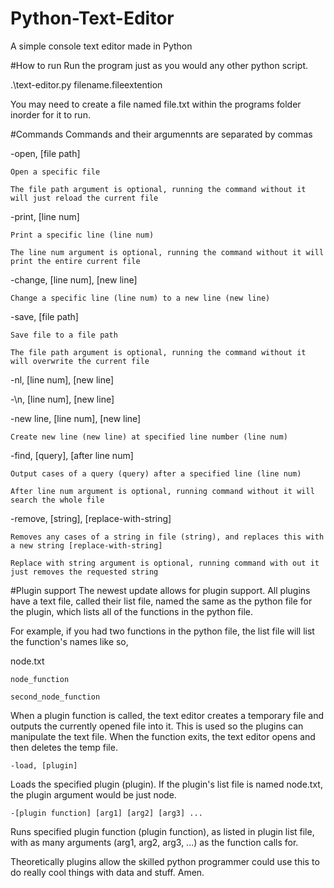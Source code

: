 # Python-Text-Editor
A simple console text editor made in Python

#How to run
Run the program just as you would any other python script.


  .\text-editor.py filename.fileextention

You may need to create a file named file.txt within the programs folder inorder for it to run.

#Commands
Commands and their argumennts are separated by commas

  -open, [file path]
  
    Open a specific file
    
    The file path argument is optional, running the command without it will just reload the current file
    
  -print, [line num]
  
    Print a specific line (line num)
  
    The line num argument is optional, running the command without it will print the entire current file
  
  -change, [line num], [new line]
  
    Change a specific line (line num) to a new line (new line)
  
  -save, [file path]
  
    Save file to a file path
  
    The file path argument is optional, running the command without it will overwrite the current file
  
  -nl, [line num], [new line]
  
  -\n, [line num], [new line]
  
  -new line, [line num], [new line]
  
    Create new line (new line) at specified line number (line num)
  
  -find, [query], [after line num]
  
    Output cases of a query (query) after a specified line (line num)
  
    After line num argument is optional, running command without it will search the whole file
    
  -remove, [string], [replace-with-string]
  
    Removes any cases of a string in file (string), and replaces this with a new string [replace-with-string]
    
    Replace with string argument is optional, running command with out it just removes the requested string
    
#Plugin support
The newest update allows for plugin support. All plugins have a text file, called their list file, named the same as the python file for the plugin, which lists all of the functions in the python file.

For example, if you had two functions in the python file, the list file will list the function's names like so,

  node.txt
  
    node_function
    
    second_node_function
    
When a plugin function is called, the text editor creates a temporary file and outputs the currently opened file into it. This is used so the plugins can manipulate the text file. When the function exits, the text editor opens and then deletes the temp file. 

    -load, [plugin]
    
  Loads the specified plugin (plugin). If the plugin's list file is named node.txt, the plugin argument would be just node.
  
    -[plugin function] [arg1] [arg2] [arg3] ...
    
  Runs specified plugin function (plugin function), as listed in plugin list file, with as many arguments (arg1, arg2, arg3, ...) as the function calls for.
  
Theoretically plugins allow the skilled python programmer could use this to do really cool things with data and stuff. Amen.
